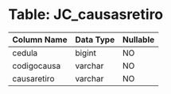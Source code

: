 # Table: JC_causasretiro

| Column Name | Data Type | Nullable |
|-------------|-----------|----------|
| cedula | bigint | NO |
| codigocausa | varchar | NO |
| causaretiro | varchar | NO |
